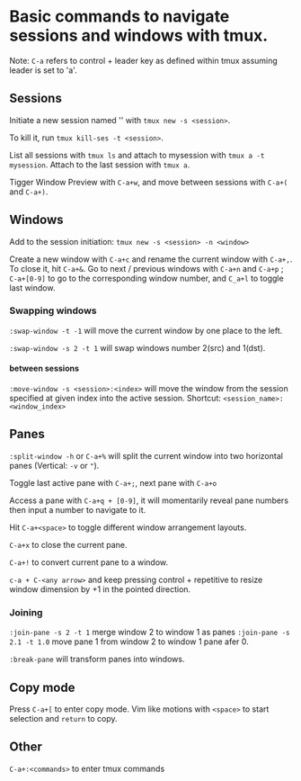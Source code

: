 # Basic commands to navigate sessions and windows with tmux.

Note: `C-a` refers to control + leader key as defined within tmux
assuming leader is set to 'a'.
## Sessions
Initiate a new session named '<session>' with `tmux new -s <session>`.

To kill it, run `tmux kill-ses -t <session>`.

List all sessions with `tmux ls` and attach to mysession  with 
`tmux a -t mysession`.
Attach to the last session with `tmux a`.

Tigger Window Preview with `C-a+w`, and move between sessions with `C-a+(` and `C-a+)`.

## Windows
Add <window> to the session initiation: `tmux new -s <session> -n <window>`

Create a new window with `C-a+c` and rename the current window with `C-a+,`.
To close it, hit `C-a+&`.
Go to next / previous windows with `C-a+n` and `C-a+p` ; `C-a+[0-9]` to go to
the corresponding window number, and `C_a+l` to toggle last window.

### Swapping windows
`:swap-window -t -1` will move the current window by one place to the left. 

`:swap-window -s 2 -t 1` will swap windows number 2(src) and 1(dst).

#### between sessions
`:move-window -s <session>:<index>` will move the window from the session 
specified at given index into the active session.
Shortcut: `<session_name>:<window_index>`

## Panes
`:split-window -h` or `C-a+%` will split the current window into two horizontal 
panes (Vertical: `-v` or `"`).

Toggle last active pane with `C-a+;`, next pane with `C-a+o`

Access a pane with `C-a+q + [0-9]`, it will momentarily reveal pane numbers
then input a number to navigate to it.

Hit `C-a+<space>` to toggle different window arrangement layouts.

`C-a+x` to close the current pane.

`C-a+!` to convert current pane to a window. 

`c-a + C-<any arrow>` and keep pressing control + repetitive <arrow> to resize
window dimension by +1 in the pointed direction.

### Joining
`:join-pane -s 2 -t 1` merge window 2 to window 1 as panes
`:join-pane -s 2.1 -t 1.0` move pane 1 from window 2 to window 1 pane 
afer 0.

`:break-pane` will transform panes into windows.

## Copy mode
Press `C-a+[` to enter copy mode. Vim like motions with `<space>` to start 
selection and `return` to copy.

## Other
`C-a+:<commands>` to enter tmux commands

